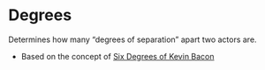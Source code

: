 # Degrees

Determines how many “degrees of separation” apart two actors are.
- Based on the concept of [Six Degrees of Kevin Bacon](https://en.wikipedia.org/wiki/Six_Degrees_of_Kevin_Bacon)
